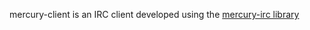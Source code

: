 mercury-client is an IRC client developed using the [mercury-irc library](http://github.com/zmansiv/mercury-irc)
